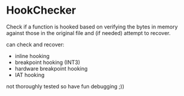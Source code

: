 # HookChecker
Check if a function is hooked based on verifying the bytes in memory against those in the original file and (if needed) attempt to recover.

can check and recover:
- inline hooking
- breakpoint hooking (INT3)
- hardware breakpoint hooking
- IAT hooking

not thoroughly tested so have fun debugging ;))
